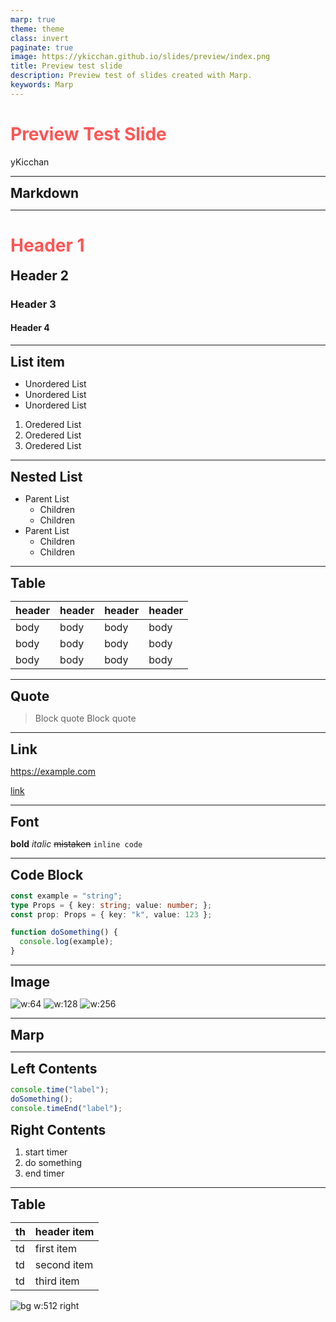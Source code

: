 ```yaml
---
marp: true
theme: theme
class: invert
paginate: true
image: https://ykicchan.github.io/slides/preview/index.png
title: Preview test slide
description: Preview test of slides created with Marp.
keywords: Marp
---
```

<style scoped>
h1 {
  color: #f55;
}
</style>

# <!-- fit --> Preview Test Slide

yKicchan

<!-- _paginate: false -->

---

<!-- _class: -->

## Markdown

---

# Header 1
## Header 2
### Header 3
#### Header 4

---

## List item

- Unordered List
- Unordered List
- Unordered List

1. Oredered List
2. Oredered List
3. Oredered List

---

## Nested List

- Parent List
  - Children
  - Children
- Parent List
  - Children
  - Children

---

## Table

| header | header | header | header |
| --- | --- | --- | --- |
| body | body | body | body |
| body | body | body | body |
| body | body | body | body |

---

## Quote

> Block quote
> Block quote

---

## Link

https://example.com

[link](https://example.com)

---

## Font

**bold**
*italic*
~~mistaken~~
`inline code`

---

## Code Block

```ts
const example = "string";
type Props = { key: string; value: number; };
const prop: Props = { key: "k", value: 123 };

function doSomething() {
  console.log(example);
}
```

---

## Image

![w:64](./images/icon.png)
![w:128](./images/icon.png)
![w:256](./images/icon.png)

---

<!-- _class: -->
<!-- header: header -->
<!-- footer: "" -->

## Marp

---

<div class="col">
<div>

## Left Contents

```ts
console.time("label");
doSomething();
console.timeEnd("label");
```

</div>
<div>

## Right Contents

1. start timer
2. do something
3. end timer

</div>
</div>

---

<!-- header: "" -->
<!-- footer: "" -->


<style scoped>
h2 {
  margin: 0;
}
</style>


## Table

| th | header item |
| --- | :--- |
| td | first item |
| td | second item |
| td | third item |

![bg w:512 right](./images/icon.png)
